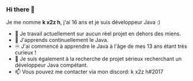 ### Hi there 👋

Je me nomme **k x2z h**, j'ai 16 ans et je suis développeur Java :)

- 🔭 Je travail actuellement sur aucun réel projet en dehors des miens.
- 🌱 J'apprends continuellement le Java.
- ♾️ J'ai commencé à apprendre le Java à l'âge de mes 13 ans étant très curieux !
- 👯 Je suis également à la recherche de projet sérieux recherchant un développeur Java compétant.
- 📫 Vous pouvez me contacter via mon discord: k x2z h#2017

